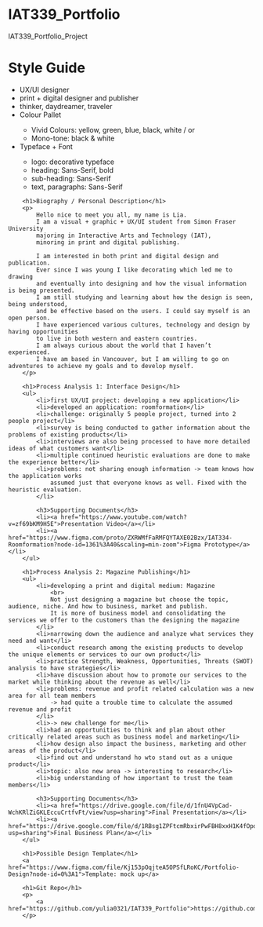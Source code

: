 # IAT339_Portfolio
IAT339_Portfolio_Project

 <h1>Style Guide</h1>
        <ul>
            <li>UX/UI designer</li>
            <li>print + digital designer and publisher</li>
            <li>thinker, daydreamer, traveler</li>
            <li>Colour Pallet</li>
                <ul>
                    <li>Vivid Colours: yellow, green, blue, black, white / or</li>
                    <li>Mono-tone: black & white</li>
                </ul>
            <li>Typeface + Font</li>
                <ul>
                    <li>logo: decorative typeface</li>
                    <li>heading: Sans-Serif, bold </li>
                    <li>sub-heading: Sans-Serif</li>
                    <li>text, paragraphs: Sans-Serif</li>
                </ul>
        </ul>

        <h1>Biography / Personal Description</h1>
        <p>
            Hello nice to meet you all, my name is Lia. 
            I am a visual + graphic + UX/UI student from Simon Fraser University 
            majoring in Interactive Arts and Technology (IAT),
            minoring in print and digital publishing. 

            I am interested in both print and digital design and publication.
            Ever since I was young I like decorating which led me to drawing 
            and eventually into designing and how the visual information is being presented. 
            I am still studying and learning about how the design is seen, being understood, 
            and be effective based on the users. I could say myself is an open person. 
            I have experienced various cultures, technology and design by having opportunities 
            to live in both western and eastern countries. 
            I am always curious about the world that I haven’t experienced. 
            I have am based in Vancouver, but I am willing to go on adventures to achieve my goals and to develop myself.
        </p>
        
        <h1>Process Analysis 1: Interface Design</h1>
        <ul>
            <li>first UX/UI project: developing a new application</li>
            <li>developed an application: roomformation</li>
            <li>challenge: originally 5 people project, turned into 2 people project</li>
            <li>survey is being conducted to gather information about the problems of existing products</li>
            <li>interviews are also being processed to have more detailed ideas of what customers want</li>
            <li>multiple continued heuristic evaluations are done to make the experience better</li>
            <li>problems: not sharing enough information -> team knows how the application works 
                assumed just that everyone knows as well. Fixed with the heuristic evaluation.
            </li>

            <h3>Supporting Documents</h3>
            <li><a href="https://www.youtube.com/watch?v=zf69bKM9H5E">Presentation Video</a></li>
            <li><a href="https://www.figma.com/proto/ZXRWMfFaRMFQYTAXE02Bzx/IAT334-Roomformation?node-id=1361%3A40&scaling=min-zoom">Figma Prototype</a></li>
        </ul>

        <h1>Process Analysis 2: Magazine Publishing</h1>
        <ul>
            <li>developing a print and digital medium: Magazine
                <br>
                Not just designing a magazine but choose the topic, audience, niche. And how to business, market and publish.
                It is more of business model and consolidating the services we offer to the customers than the designing the magazine
            </li>
            <li>narrowing down the audience and analyze what services they need and want</li>
            <li>conduct research among the existing products to develop the unique elements or services to our own product</li>
            <li>practice Strength, Weakness, Opportunities, Threats (SWOT) analysis to have strategies</li>
            <li>have discussion about how to promote our services to the market while thinking about the revenue as well</li>
            <li>problems: revenue and profit related calculation was a new area for all team members 
                -> had quite a trouble time to calculate the assumed revenue and profit
            </li>
            <li>-> new challenge for me</li>
            <li>had an opportunities to think and plan about other critically related areas such as business model and marketing</li>
            <li>how design also impact the business, marketing and other areas of the product</li>
            <li>find out and understand ho wto stand out as a unique product</li>
            <li>topic: also new area -> interesting to research</li>
            <li>big understanding of how important to trust the team members</li>

            <h3>Supporting Documents</h3>
            <li><a href="https://drive.google.com/file/d/1fnU4VpCad-WchKRlZiGKLEccuCrtfvFt/view?usp=sharing">Final Presentation</a></li>
            <li><a href="https://drive.google.com/file/d/1RBsg1ZPFtcmRbxirPwFBH8xxH1K4fOpq/view?usp=sharing">Final Business Plan</a></li>
        </ul>

        <h1>Possible Design Template</h1>
        <a href="https://www.figma.com/file/Kj153pOqjteA5OPSfLRoKC/Portfolio-Design?node-id=0%3A1">Template: mock up</a>

        <h1>Git Repo</h1>
        <p>
            <a href="https://github.com/yulia0321/IAT339_Portfolio">https://github.com/yulia0321/IAT339_Portfolio</a>
        </p>